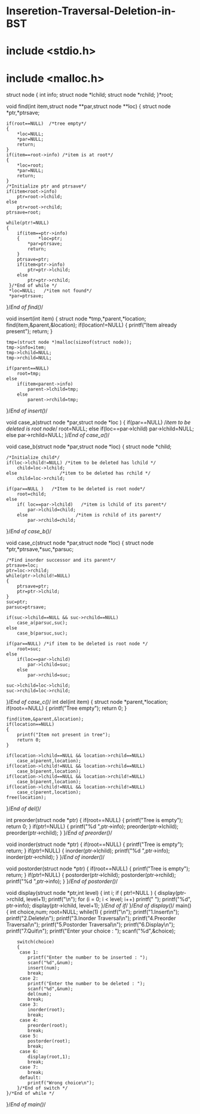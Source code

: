 # Inseretion-Traversal-Deletion-in-BST
# include <stdio.h>
# include <malloc.h>

struct node
{
	int info;
	struct node *lchild;
	struct node *rchild;
}*root;



void find(int item,struct node **par,struct node **loc)
{
	struct node *ptr,*ptrsave;

	if(root==NULL)  /*tree empty*/
	{
		*loc=NULL;
		*par=NULL;
		return;
	}
	if(item==root->info) /*item is at root*/
	{
		*loc=root;
		*par=NULL;
		return;
	}
	/*Initialize ptr and ptrsave*/
	if(item<root->info)
		ptr=root->lchild;
	else
		ptr=root->rchild;
	ptrsave=root;

	while(ptr!=NULL)
	{
		if(item==ptr->info)
		{       *loc=ptr;
			*par=ptrsave;
			return;
		}
		ptrsave=ptr;
		if(item<ptr->info)
			ptr=ptr->lchild;
		else
			ptr=ptr->rchild;
	 }/*End of while */
	 *loc=NULL;   /*item not found*/
	 *par=ptrsave;
}/*End of find()*/

void insert(int item)
{       struct node *tmp,*parent,*location;
	find(item,&parent,&location);
	if(location!=NULL)
	{
		printf("Item already present");
		return;
	}

	tmp=(struct node *)malloc(sizeof(struct node));
	tmp->info=item;
	tmp->lchild=NULL;
	tmp->rchild=NULL;

	if(parent==NULL)
		root=tmp;
	else
		if(item<parent->info)
			parent->lchild=tmp;
		else
			parent->rchild=tmp;
}/*End of insert()*/


void case_a(struct node *par,struct node *loc )
{
	if(par==NULL) /*item to be deleted is root node*/
		root=NULL;
	else
		if(loc==par->lchild)
			par->lchild=NULL;
		else
			par->rchild=NULL;
}/*End of case_a()*/

void case_b(struct node *par,struct node *loc)
{
	struct node *child;

	/*Initialize child*/
	if(loc->lchild!=NULL) /*item to be deleted has lchild */
		child=loc->lchild;
	else                /*item to be deleted has rchild */
		child=loc->rchild;

	if(par==NULL )   /*Item to be deleted is root node*/
		root=child;
	else
		if( loc==par->lchild)   /*item is lchild of its parent*/
			par->lchild=child;
		else                  /*item is rchild of its parent*/
			par->rchild=child;
}/*End of case_b()*/

void case_c(struct node *par,struct node *loc)
{
	struct node *ptr,*ptrsave,*suc,*parsuc;

	/*Find inorder successor and its parent*/
	ptrsave=loc;
	ptr=loc->rchild;
	while(ptr->lchild!=NULL)
	{
		ptrsave=ptr;
		ptr=ptr->lchild;
	}
	suc=ptr;
	parsuc=ptrsave;

	if(suc->lchild==NULL && suc->rchild==NULL)
		case_a(parsuc,suc);
	else
		case_b(parsuc,suc);

	if(par==NULL) /*if item to be deleted is root node */
		root=suc;
	else
		if(loc==par->lchild)
			par->lchild=suc;
		else
			par->rchild=suc;

	suc->lchild=loc->lchild;
	suc->rchild=loc->rchild;
}/*End of case_c()*/
int del(int item)
{
	struct node *parent,*location;
	if(root==NULL)
	{
		printf("Tree empty");
		return 0;
	}

	find(item,&parent,&location);
	if(location==NULL)
	{
		printf("Item not present in tree");
		return 0;
	}

	if(location->lchild==NULL && location->rchild==NULL)
		case_a(parent,location);
	if(location->lchild!=NULL && location->rchild==NULL)
		case_b(parent,location);
	if(location->lchild==NULL && location->rchild!=NULL)
		case_b(parent,location);
	if(location->lchild!=NULL && location->rchild!=NULL)
		case_c(parent,location);
	free(location);
}/*End of del()*/

int preorder(struct node *ptr)
{
	if(root==NULL)
	{
		printf("Tree is empty");
		return 0;
	}
	if(ptr!=NULL)
	{
		printf("%d  ",ptr->info);
		preorder(ptr->lchild);
		preorder(ptr->rchild);
	}
}/*End of preorder()*/

void inorder(struct node *ptr)
{
	if(root==NULL)
	{
		printf("Tree is empty");
		return;
	}
	if(ptr!=NULL)
	{
		inorder(ptr->lchild);
		printf("%d  ",ptr->info);
		inorder(ptr->rchild);
	}
}/*End of inorder()*/

void postorder(struct node *ptr)
{
	if(root==NULL)
	{
		printf("Tree is empty");
		return;
	}
	if(ptr!=NULL)
	{
		postorder(ptr->lchild);
		postorder(ptr->rchild);
		printf("%d  ",ptr->info);
	}
}/*End of postorder()*/

void display(struct node *ptr,int level)
{
	int i;
	if ( ptr!=NULL )
	{
		display(ptr->rchild, level+1);
		printf("\n");
		for (i = 0; i < level; i++)
			printf("    ");
		printf("%d", ptr->info);
		display(ptr->lchild, level+1);
	}/*End of if*/
}/*End of display()*/
main()
{
	int choice,num;
	root=NULL;
	while(1)
	{
		printf("\n");
		printf("1.Insert\n");
		printf("2.Delete\n");
		printf("3.Inorder Traversal\n");
		printf("4.Preorder Traversal\n");
		printf("5.Postorder Traversal\n");
		printf("6.Display\n");
		printf("7.Quit\n");
		printf("Enter your choice : ");
		scanf("%d",&choice);

		switch(choice)
		{
		 case 1:
			printf("Enter the number to be inserted : ");
			scanf("%d",&num);
			insert(num);
			break;
		 case 2:
			printf("Enter the number to be deleted : ");
			scanf("%d",&num);
			del(num);
			break;
		 case 3:
			inorder(root);
			break;
		 case 4:
			preorder(root);
			break;
		 case 5:
			postorder(root);
			break;
		 case 6:
			display(root,1);
			break;
		 case 7:
            break;
		 default:
			printf("Wrong choice\n");
		}/*End of switch */
	}/*End of while */
}/*End of main()*/
